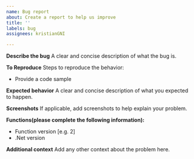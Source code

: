 ```yaml
---
name: Bug report
about: Create a report to help us improve
title: ''
labels: bug
assignees: kristianGNI

---
```


**Describe the bug**
A clear and concise description of what the bug is.

**To Reproduce**
Steps to reproduce the behavior:
- Provide a code sample

**Expected behavior**
A clear and concise description of what you expected to happen.

**Screenshots**
If applicable, add screenshots to help explain your problem.

**Functions(please complete the following information):**
 - Function version [e.g. 2]
 - .Net version

**Additional context**
Add any other context about the problem here.
